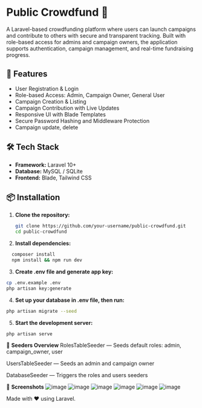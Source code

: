 # Public Crowdfund 🏦

A Laravel-based crowdfunding platform where users can launch campaigns and contribute to others with secure and transparent tracking. Built with role-based access for admins and campaign owners, the application supports authentication, campaign management, and real-time fundraising progress.

## 🚀 Features

- User Registration & Login
- Role-based Access: Admin, Campaign Owner, General User
- Campaign Creation & Listing
- Campaign Contribution with Live Updates
- Responsive UI with Blade Templates
- Secure Password Hashing and Middleware Protection
- Campaign update, delete
## 🛠️ Tech Stack

- **Framework:** Laravel 10+
- **Database:** MySQL / SQLite
- **Frontend:** Blade, Tailwind CSS


## 📦 Installation

1. **Clone the repository:**
   ```bash
   git clone https://github.com/your-username/public-crowdfund.git
   cd public-crowdfund
   ```
2. **Install dependencies:**
```bash
  composer install
  npm install && npm run dev
  ```

3. **Create .env file and generate app key:**
```bash
cp .env.example .env
php artisan key:generate
```

4. **Set up your database in .env file, then run:**
```bash
php artisan migrate --seed
```
5. **Start the development server:**
```bash
php artisan serve
```

📂 **Seeders Overview**
RolesTableSeeder — Seeds default roles: admin, campaign_owner, user

UsersTableSeeder — Seeds an admin and campaign owner

DatabaseSeeder — Triggers the roles and users seeders

📸 **Screenshots**
![image](https://github.com/user-attachments/assets/5f0abde6-f5ec-41db-9487-630211b2a6de)
![image](https://github.com/user-attachments/assets/8324f9ed-678f-47fe-a735-92462cc0ebc3)
![image](https://github.com/user-attachments/assets/0f5c2c7f-083d-488b-94d3-fc57b808ff4c)
![image](https://github.com/user-attachments/assets/357e0077-d187-4502-b367-e152c98db338)
![image](https://github.com/user-attachments/assets/aef4bb0e-50da-4cae-8493-205e9ed9bc61)
![image](https://github.com/user-attachments/assets/dbf4e5d4-f333-407a-a3a7-77a374094588)

Made with ❤️ using Laravel.
